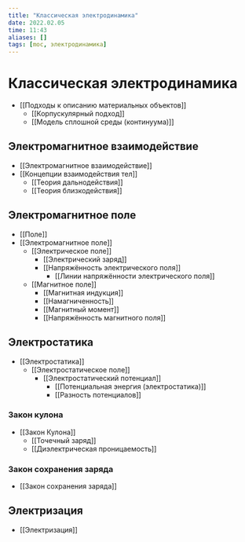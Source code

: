 ```yaml
---
title: "Классическая электродинамика"
date: 2022.02.05
time: 11:43
aliases: []
tags: [moc, электродинамика]
---
```


# Классическая электродинамика

- [[Подходы к описанию материальных объектов]]
	- [[Корпускулярный подход]]
	- [[Модель сплошной среды (континуума)]]

## Электромагнитное взаимодействие

- [[Электромагнитное взаимодействие]]
- [[Концепции взаимодействия тел]]
	- [[Теория дальнодействия]]
	- [[Теория близкодействия]]

## Электромагнитное поле

- [[Поле]]
- [[Электромагнитное поле]]
	- [[Электрическое поле]]
		- [[Электрический заряд]]
		- [[Напряжённость электрического поля]]
			- [[Линии напряжённости электрического поля]]
	- [[Магнитное поле]]
		- [[Магнитная индукция]]
		- [[Намагниченность]]
		- [[Магнитный момент]]
		- [[Напряжённость магнитного поля]]

## Электростатика

- [[Электростатика]]
	- [[Электростатическое поле]]
		- [[Электростатический потенциал]]
			- [[Потенциальная энергия (электростатика)]]
			- [[Разность потенциалов]]

### Закон кулона

- [[Закон Кулона]]
	- [[Точечный заряд]]
	- [[Диэлектрическая проницаемость]]

### Закон сохранения заряда

- [[Закон сохранения заряда]]

## Электризация

- [[Электризация]]
